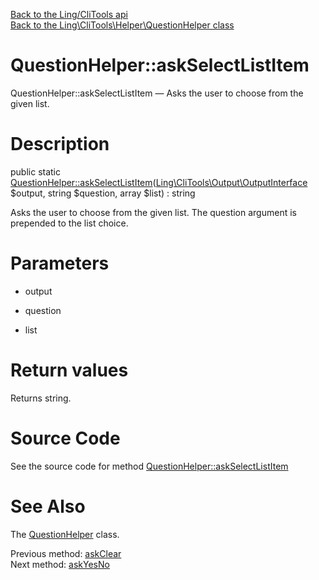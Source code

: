 [Back to the Ling/CliTools api](https://github.com/lingtalfi/CliTools/blob/master/doc/api/Ling/CliTools.md)<br>
[Back to the Ling\CliTools\Helper\QuestionHelper class](https://github.com/lingtalfi/CliTools/blob/master/doc/api/Ling/CliTools/Helper/QuestionHelper.md)


QuestionHelper::askSelectListItem
================



QuestionHelper::askSelectListItem — Asks the user to choose from the given list.




Description
================


public static [QuestionHelper::askSelectListItem](https://github.com/lingtalfi/CliTools/blob/master/doc/api/Ling/CliTools/Helper/QuestionHelper/askSelectListItem.md)([Ling\CliTools\Output\OutputInterface](https://github.com/lingtalfi/CliTools/blob/master/doc/api/Ling/CliTools/Output/OutputInterface.md) $output, string $question, array $list) : string




Asks the user to choose from the given list.
The question argument is prepended to the list choice.




Parameters
================


- output

    

- question

    

- list

    


Return values
================

Returns string.








Source Code
===========
See the source code for method [QuestionHelper::askSelectListItem](https://github.com/lingtalfi/CliTools/blob/master/Helper/QuestionHelper.php#L105-L122)


See Also
================

The [QuestionHelper](https://github.com/lingtalfi/CliTools/blob/master/doc/api/Ling/CliTools/Helper/QuestionHelper.md) class.

Previous method: [askClear](https://github.com/lingtalfi/CliTools/blob/master/doc/api/Ling/CliTools/Helper/QuestionHelper/askClear.md)<br>Next method: [askYesNo](https://github.com/lingtalfi/CliTools/blob/master/doc/api/Ling/CliTools/Helper/QuestionHelper/askYesNo.md)<br>

